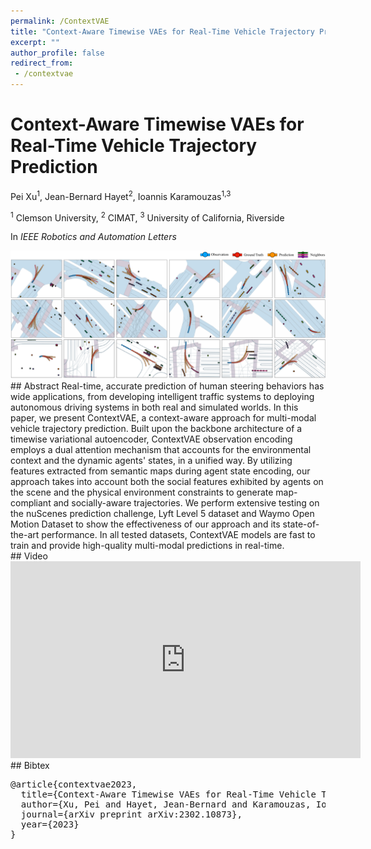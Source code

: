 ```yaml
---
permalink: /ContextVAE
title: "Context-Aware Timewise VAEs for Real-Time Vehicle Trajectory Prediction"
excerpt: ""
author_profile: false
redirect_from: 
 - /contextvae
--- 
```



# Context-Aware Timewise VAEs for Real-Time Vehicle Trajectory Prediction

<p class="author">
Pei Xu<sup>1</sup>, Jean-Bernard Hayet<sup>2</sup>, Ioannis Karamouzas<sup>1,3</sup>
</p>

<p class="affiliation">
<sup>1</sup> Clemson University,  <sup>2</sup> CIMAT,  <sup>3</sup> University of California, Riverside
</p>


In _IEEE Robotics and Automation Letters_

<div class="teaser">
<img src="projects/contextvae/teaser.png" />
</div>

<div class="m10"></div>
## Abstract
Real-time, accurate prediction of human steering behaviors has wide applications, from developing intelligent traffic systems to deploying autonomous driving systems in both real and simulated worlds. In this paper, we present ContextVAE, a context-aware approach for multi-modal vehicle trajectory prediction. Built upon the backbone architecture of a timewise variational autoencoder, ContextVAE observation encoding employs a dual attention mechanism that accounts for the environmental context and the dynamic agents' states, in a unified way. By utilizing features extracted from semantic maps during agent state encoding, our approach takes into account both the social features exhibited by agents on the scene and the physical environment constraints to generate map-compliant and socially-aware trajectories. We perform extensive testing on the nuScenes prediction challenge, Lyft Level 5 dataset and Waymo Open Motion Dataset to show the effectiveness of our approach and its state-of-the-art performance. In all tested datasets, ContextVAE models are fast to train and provide high-quality multi-modal predictions in real-time.


<div class="m10"></div>
<a class="paper-link" href="https://arxiv.org/abs/2302.10873" title="Paper"></a>
<a class="code-link" href="https://github.com/xupei0610/contextvae" title="Code"></a>

<div class="m10"></div>
## Video
<div style="max-width:560px">
<iframe width="560" height="315" src="https://www.youtube.com/embed/wg6laeYpnW8" frameborder="0" allow="accelerometer; autoplay; clipboard-write; encrypted-media; gyroscope; picture-in-picture; web-share" allowfullscreen></iframe>
</div>

<div class="m10"></div>
## Bibtex
<pre class="bibtex">
@article{contextvae2023,
  title={Context-Aware Timewise VAEs for Real-Time Vehicle Trajectory Prediction},
  author={Xu, Pei and Hayet, Jean-Bernard and Karamouzas, Ioannis},
  journal={arXiv preprint arXiv:2302.10873},
  year={2023}
}
</pre>

